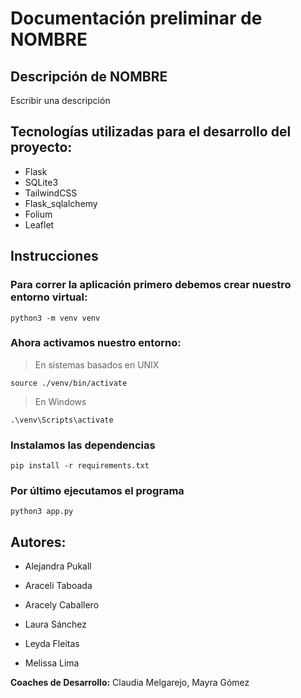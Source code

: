 # Documentación preliminar de NOMBRE

## **Descripción de NOMBRE**

Escribir una descripción  

## **Tecnologías utilizadas para el desarrollo del proyecto:**
- Flask
- SQLite3
- TailwindCSS
- Flask_sqlalchemy
- Folium
- Leaflet


## Instrucciones

### Para correr la aplicación primero debemos crear nuestro entorno virtual:

```
python3 -m venv venv
```
### Ahora activamos nuestro entorno:
> En sistemas basados en UNIX
```
source ./venv/bin/activate
```
> En Windows
```
.\venv\Scripts\activate
```
### Instalamos las dependencias
```
pip install -r requirements.txt
```
### Por último ejecutamos el programa
```
python3 app.py
```

## **Autores:**
- Alejandra Pukall

- Araceli Taboada

- Aracely Caballero

- Laura Sánchez

- Leyda Fleitas

- Melissa Lima


**Coaches de Desarrollo:** Claudia Melgarejo, Mayra Gómez
